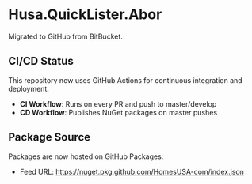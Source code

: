 # Husa.QuickLister.Abor

Migrated to GitHub from BitBucket.

## CI/CD Status

This repository now uses GitHub Actions for continuous integration and deployment.

- **CI Workflow**: Runs on every PR and push to master/develop
- **CD Workflow**: Publishes NuGet packages on master pushes

## Package Source

Packages are now hosted on GitHub Packages:
- Feed URL: https://nuget.pkg.github.com/HomesUSA-com/index.json
